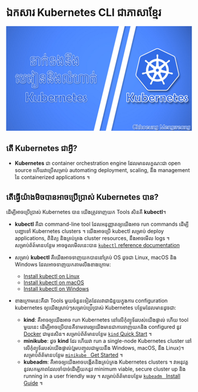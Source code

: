 # ឯកសារ Kubernetes CLI ជាភាសាខ្មែរ

![kubernetes thumbnail](/_thumbnail_doc/kubernetes.jpg "Kubernetes Tutorial")

## តើ Kubernetes ជាអ្វី?

- **Kubernetes** ជា container orchestration engine ដែលមានលក្ខណះជា open source ហើយវាប្រើសម្រាប់ automating deployment, scaling, នឹង management នៃ containerized applications ។ 

## តើធ្វើយ៉ាងមិចបានអាចប្រើប្រាស់ Kubernetes បាន?

ដើម្បីអាចប្រើប្រាស់ Kubernetes បាន យើងត្រូវទាញយក Tools សិនគឺ **kubectl**។

- **kubectl** គឺជា command-line tool ដែលអនុញ្ញាតឲ្យយើងអាច run commands ដើម្បីបញ្ជាទៅ Kubernetes clusters ។ យើងអាចប្រើ kubectl សម្រាប់ deploy applications, ពិនិត្យ និងគ្រប់គ្រង cluster resources, នឹងអាចមើល logs ។ សម្រាប់ព័ត៍មានបន្ថែម អាចចូលមើលនេះបាន [`kubectl` reference documentation](https://kubernetes.io/docs/reference/kubectl/)

- សម្រាប់ **kubectl** គឺយើងអាចទាញយកបាននៅគ្រប់ OS ដូចជា Linux, macOS និង Windows ដែលអាចទាញយកតាមលីងខាងក្រោម:
    - [Install kubectl on Linux](https://kubernetes.io/docs/tasks/tools/install-kubectl-linux/)
    - [Install kubectl on macOS](https://kubernetes.io/docs/tasks/tools/install-kubectl-macos/)
    - [Install kubectl on Windows](https://kubernetes.io/docs/tasks/tools/install-kubectl-windows/)

- ខាងក្រោមនេះគឺជា Tools មួយចំនួនទៀតដែលវាជាជំនួយក្នុងការ configuration kubernetes ឲ្យយើងស្រាប់ៗសម្រាប់ប្រ់ើប្រាស់ Kubernetes បន្ថែមដែលមានដូចជា:
    - **kind**: គឺអាចឲ្យយើងអាច run Kubernetes នៅលើកុំព្យូទ័ររបស់យើងផ្ទាល់ ហើយ tool មួយនេះ ដើម្បីអាចប្រើបានគឺទាមទារឲ្យយើងមានជាការទាញយកនិង configured នូវ [Docker](https://docs.docker.com/get-docker/) ជាមុនសិន។ សម្រាប់ព័ត័មានបន្ថែម [`kind` Quick Start](https://kind.sigs.k8s.io/docs/user/quick-start/) ។
    - **minikube**: ដូច **kind** ដែរ ហើយវា run a single-node Kubernetes cluster នៅលើកុំព្យូទ័ររបស់យើងផ្ទាល់(រួមបញ្ចូលជាមួយនឹង Windows, macOS, នឹង Linux)។ សម្រាប់ព័ត័មានបន្ថែម [`minikube ` Get Started](https://minikube.sigs.k8s.io/docs/start/) ។
    - **kubeadm**: គឺអាចឲ្យយើងអាចបង្កើតនិងគ្រប់គ្រង Kubernetes clusters ។ វាអនុវត្តនូវសកម្មភាពដែលចាំបាច់ដើម្បីយកនូវ minimum viable, secure cluster up និង running in a user friendly way ។ សម្រាប់ព័ត័មានបន្ថែម [`kubeadm ` Install Guide](https://kubernetes.io/docs/setup/production-environment/tools/kubeadm/install-kubeadm/) ។
